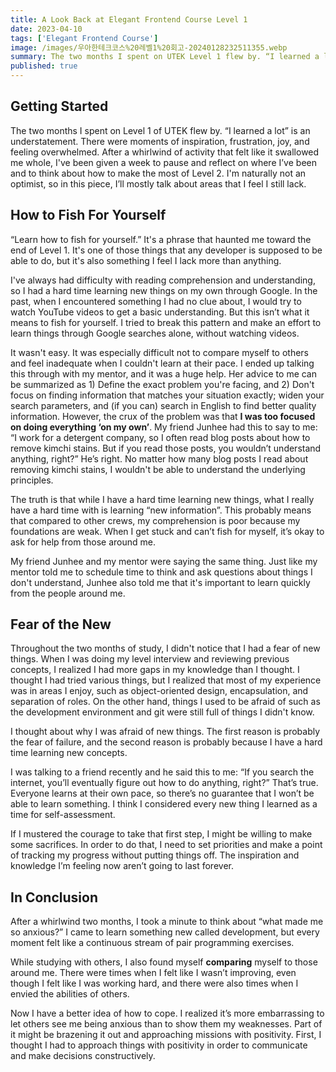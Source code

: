 ```yaml
---
title: A Look Back at Elegant Frontend Course Level 1
date: 2023-04-10
tags: ['Elegant Frontend Course']
image: /images/우아한테크코스%20레벨1%20회고-20240128232511355.webp
summary: The two months I spent on UTEK Level 1 flew by. “I learned a lot” is an understatement. There were moments of inspiration, frustration, joy, and feeling overwhelmed. After a whirlwind two months, I was given a week off to pause and reflect on where I’ve been and to think about how to make the most of Level 2. I'm naturally not an optimist, so in this piece, I’ll mostly talk about what I feel I still lack.
published: true
---
```

## Getting Started

The two months I spent on Level 1 of UTEK flew by. “I learned a lot” is an understatement. There were moments of inspiration, frustration, joy, and feeling overwhelmed. After a whirlwind of activity that felt like it swallowed me whole, I've been given a week to pause and reflect on where I’ve been and to think about how to make the most of Level 2. I'm naturally not an optimist, so in this piece, I’ll mostly talk about areas that I feel I still lack.

## How to Fish For Yourself

“Learn how to fish for yourself.” It's a phrase that haunted me toward the end of Level 1. It's one of those things that any developer is supposed to be able to do, but it's also something I feel I lack more than anything.

I've always had difficulty with reading comprehension and understanding, so I had a hard time learning new things on my own through Google. In the past, when I encountered something I had no clue about, I would try to watch YouTube videos to get a basic understanding. But this isn’t what it means to fish for yourself. I tried to break this pattern and make an effort to learn things through Google searches alone, without watching videos.

It wasn't easy. It was especially difficult not to compare myself to others and feel inadequate when I couldn't learn at their pace. I ended up talking this through with my mentor, and it was a huge help. Her advice to me can be summarized as 1) Define the exact problem you're facing, and 2) Don't focus on finding information that matches your situation exactly; widen your search parameters, and (if you can) search in English to find better quality information. However, the crux of the problem was that **I was too focused on doing everything ‘on my own’**. My friend Junhee had this to say to me: “I work for a detergent company, so I often read blog posts about how to remove kimchi stains. But if you read those posts, you wouldn’t understand anything, right?” He’s right. No matter how many blog posts I read about removing kimchi stains, I wouldn't be able to understand the underlying principles.

The truth is that while I have a hard time learning new things, what I really have a hard time with is learning “new information”. This probably means that compared to other crews, my comprehension is poor because my foundations are weak. When I get stuck and can’t fish for myself, it’s okay to ask for help from those around me.

My friend Junhee and my mentor were saying the same thing. Just like my mentor told me to schedule time to think and ask questions about things I don't understand, Junhee also told me that it's important to learn quickly from the people around me. 

## Fear of the New

Throughout the two months of study, I didn't notice that I had a fear of new things. When I was doing my level interview and reviewing previous concepts, I realized I had more gaps in my knowledge than I thought. I thought I had tried various things, but I realized that most of my experience was in areas I enjoy, such as object-oriented design, encapsulation, and separation of roles. On the other hand, things I used to be afraid of such as the development environment and git were still full of things I didn't know.

I thought about why I was afraid of new things. The first reason is probably the fear of failure, and the second reason is probably because I have a hard time learning new concepts.

I was talking to a friend recently and he said this to me: “If you search the internet, you’ll eventually figure out how to do anything, right?” That’s true. Everyone learns at their own pace, so there’s no guarantee that I won’t be able to learn something. I think I considered every new thing I learned as a time for self-assessment.

If I mustered the courage to take that first step, I might be willing to make some sacrifices. In order to do that, I need to set priorities and make a point of tracking my progress without putting things off. The inspiration and knowledge I’m feeling now aren’t going to last forever.

## In Conclusion

After a whirlwind two months, I took a minute to think about “what made me so anxious?” I came to learn something new called development, but every moment felt like a continuous stream of pair programming exercises.

While studying with others, I also found myself **comparing** myself to those around me. There were times when I felt like I wasn’t improving, even though I felt like I was working hard, and there were also times when I envied the abilities of others.

Now I have a better idea of how to cope. I realized it’s more embarrassing to let others see me being anxious than to show them my weaknesses. Part of it might be brazening it out and approaching missions with positivity. First, I thought I had to approach things with positivity in order to communicate and make decisions constructively.